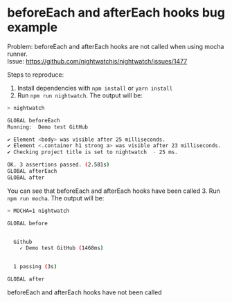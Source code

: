 # beforeEach and afterEach hooks bug example

Problem: beforeEach and afterEach hooks are not called when using mocha runner.  
Issue: https://github.com/nightwatchjs/nightwatch/issues/1477

Steps to reproduce:
1. Install dependencies with `npm install` or `yarn install`
2. Run `npm run nightwatch`. The output will be:
```bash
> nightwatch

GLOBAL beforeEach
Running:  Demo test GitHub

✔ Element <body> was visible after 25 milliseconds.
✔ Element <.container h1 strong a> was visible after 23 milliseconds.
✔ Checking project title is set to nightwatch  - 25 ms.

OK. 3 assertions passed. (2.581s)
GLOBAL afterEach
GLOBAL after
```
You can see that beforeEach and afterEach hooks have been called
3. Run `npm run mocha`. The output will be:

```bash
> MOCHA=1 nightwatch

GLOBAL before


  Github
    ✓ Demo test GitHub (1468ms)


  1 passing (3s)

GLOBAL after
```
beforeEach and afterEach hooks have not been called
